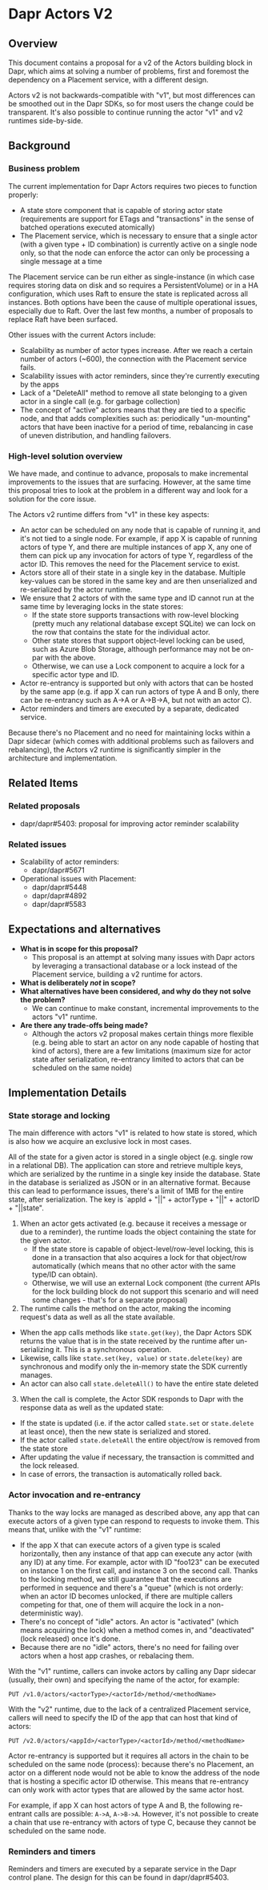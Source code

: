 # Dapr Actors V2

## Overview

This document contains a proposal for a v2 of the Actors building block in Dapr, which aims at solving a number of problems, first and foremost the dependency on a Placement service, with a different design.

Actors v2 is not backwards-compatible with "v1", but most differences can be smoothed out in the Dapr SDKs, so for most users the change could be transparent. It's also possible to continue running the actor "v1" and v2 runtimes side-by-side.

## Background

### Business problem

The current implementation for Dapr Actors requires two pieces to function properly:

- A state store component that is capable of storing actor state (requirements are support for ETags and "transactions" in the sense of batched operations executed atomically)
- The Placement service, which is necessary to ensure that a single actor (with a given type + ID combination) is currently active on a single node only, so that the node can enforce the actor can only be processing a single message at a time

The Placement service can be run either as single-instance (in which case requires storing data on disk and so requires a PersistentVolume) or in a HA configuration, which uses Raft to ensure the state is replicated across all instances. Both options have been the cause of multiple operational issues, especially due to Raft. Over the last few months, a number of proposals to replace Raft have been surfaced.

Other issues with the current Actors include:

- Scalability as number of actor types increase. After we reach a certain number of actors (~600), the connection with the Placement service fails.
- Scalability issues with actor reminders, since they're currently executing by the apps
- Lack of a "DeleteAll" method to remove all state belonging to a given actor in a single call (e.g. for garbage collection)
- The concept of "active" actors means that they are tied to a specific node, and that adds complexities such as: periodically "un-mounting" actors that have been inactive for a period of time, rebalancing in case of uneven distribution, and handling failovers.

### High-level solution overview

We have made, and continue to advance, proposals to make incremental improvements to the issues that are surfacing. However, at the same time this proposal tries to look at the problem in a different way and look for a solution for the core issue.

The Actors v2 runtime differs from "v1" in these key aspects:

- An actor can be scheduled on any node that is capable of running it, and it's not tied to a single node. For example, if app X is capable of running actors of type Y, and there are multiple instances of app X, any one of them can pick up any invocation for actors of type Y, regardless of the actor ID. This removes the need for the Placement service to exist.
- Actors store all of their state in a single key in the database. Multiple key-values can be stored in the same key and are then unserialized and re-serialized by the actor runtime.
- We ensure that 2 actors of with the same type and ID cannot run at the same time by leveraging locks in the state stores:
   - If the state store supports transactions with row-level blocking (pretty much any relational database except SQLite) we can lock on the row that contains the state for the individual actor.
   - Other state stores that support object-level locking can be used, such as Azure Blob Storage, although performance may not be on-par with the above.
   - Otherwise, we can use a Lock component to acquire a lock for a specific actor type and ID.
- Actor re-entrancy is supported but only with actors that can be hosted by the same app (e.g. if app X can run actors of type A and B only, there can be re-entrancy such as A->A or A->B->A, but not with an actor C).
- Actor reminders and timers are executed by a separate, dedicated service.

Because there's no Placement and no need for maintaining locks within a Dapr sidecar (which comes with additional problems such as failovers and rebalancing), the Actors v2 runtime is significantly simpler in the architecture and implementation.

## Related Items

### Related proposals 

- dapr/dapr#5403: proposal for improving actor reminder scalability

### Related issues 

- Scalability of actor reminders:
    - dapr/dapr#5671
- Operational issues with Placement:
    - dapr/dapr#5448
    - dapr/dapr#4892
    - dapr/dapr#5583

## Expectations and alternatives

* **What is in scope for this proposal?**
    - This proposal is an attempt at solving many issues with Dapr actors by leveraging a transactional database or a lock instead of the Placement service, building a v2 runtime for actors.
* **What is deliberately *not* in scope?**
* **What alternatives have been considered, and why do they not solve the problem?**
   - We can continue to make constant, incremental improvements to the actors "v1" runtime.
* **Are there any trade-offs being made?**
   - Although the actors v2 proposal makes certain things more flexible (e.g. being able to start an actor on any node capable of hosting that kind of actors), there are a few limitations (maximum size for actor state after serialization, re-entrancy limited to actors that can be scheduled on the same noide)

## Implementation Details

### State storage and locking

The main difference with actors "v1" is related to how state is stored, which is also how we acquire an exclusive lock in most cases.

All of the state for a given actor is stored in a single object (e.g. single row in a relational DB). The application can store and retrieve multiple keys, which are serialized by the runtime in a single key inside the database. State in the database is serialized as JSON or in an alternative format. Because this can lead to performance issues, there's a limit of 1MB for the entire state, after serialization. The key is `appId + "||" + actorType + "||" + actorID + "||state".

1. When an actor gets activated (e.g. because it receives a message or due to a reminder), the runtime loads the object containing the state for the given actor.
   - If the state store is capable of object-level/row-level locking, this is done in a transaction that also acquires a lock for that object/row automatically (which means that no other actor with the same type/ID can obtain).
   - Otherwise, we will use an external Lock component (the current APIs for the lock building block do not support this scenario and will need some changes - that's for a separate proposal)
2. The runtime calls the method on the actor, making the incoming request's data as well as all the state available.
  - When the app calls methods like `state.get(key)`, the Dapr Actors SDK returns the value that is in the state received by the runtime after un-serializing it. This is a synchronous operation.
  - Likewise, calls like `state.set(key, value)` or `state.delete(key)` are synchronous and modify only the in-memory state the SDK currently manages.
  - An actor can also call `state.deleteAll()` to have the entire state deleted
3. When the call is complete, the Actor SDK responds to Dapr with the response data as well as the updated state:
  - If the state is updated (i.e. if the actor called `state.set` or `state.delete` at least once), then the new state is serialized and stored.
  - If the actor called `state.deleteAll` the entire object/row is removed from the state store
  - After updating the value if necessary, the transaction is committed and the lock released.
  - In case of errors, the transaction is automatically rolled back.

### Actor invocation and re-entrancy

Thanks to the way locks are managed as described above, any app that can execute actors of a given type can respond to requests to invoke them. This means that, unlike with the "v1" runtime:

- If the app X that can execute actors of a given type is scaled horizontally, then any instance of that app can execute any actor (with any ID) at any time. For example, actor with ID "foo123" can be executed on instance 1 on the first call, and instance 3 on the second call. Thanks to the locking method, we still guarantee that the executions are performed in sequence and there's a "queue" (which is not orderly: when an actor ID becomes unlocked, if there are multiple callers competing for that, one of them will acquire the lock in a non-deterministic way).
- There's no concept of "idle" actors. An actor is "activated" (which means acquiring the lock) when a method comes in, and "deactivated" (lock released) once it's done.
- Because there are no "idle" actors, there's no need for failing over actors when a host app crashes, or rebalacing them.

With the "v1" runtime, callers can invoke actors by calling any Dapr sidecar (usually, their own) and specifying the name of the actor, for example:

```text
PUT /v1.0/actors/<actorType>/<actorId>/method/<methodName>
```

With the "v2" runtime, due to the lack of a centralized Placement service, callers will need to specify the ID of the app that can host that kind of actors:

```text
PUT /v2.0/actors/<appId>/<actorType>/<actorId>/method/<methodName>
```

Actor re-entrancy is supported but it requires all actors in the chain to be scheduled on the same node (process): because there's no Placement, an actor on a different node would not be able to know the address of the node that is hosting a specific actor ID otherwise. This means that re-entrancy can only work with actor types that are allowed by the same actor host.

For example, if app X can host actors of type A and B, the following re-entrant calls are possible: `A->A`, `A->B->A`. However, it's not possible to create a chain that use re-entrancy with actors of type C, because they cannot be scheduled on the same node.

### Reminders and timers

Reminders and timers are executed by a separate service in the Dapr control plane. The design for this can be found in dapr/dapr#5403.
